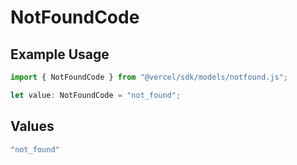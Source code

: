 # NotFoundCode

## Example Usage

```typescript
import { NotFoundCode } from "@vercel/sdk/models/notfound.js";

let value: NotFoundCode = "not_found";
```

## Values

```typescript
"not_found"
```